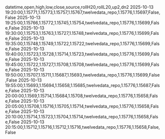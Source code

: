datetime,open,high,low,close,source,rollH20,rollL20,up2,dn2
2025-10-13 19:20:00,1.15771,1.15773,1.15757,1.15767,twelvedata_repo,1.15776,1.15697,False,False
2025-10-13 19:25:00,1.15766,1.15772,1.15745,1.15754,twelvedata_repo,1.15776,1.15699,False,False
2025-10-13 19:30:00,1.15753,1.15763,1.15727,1.15748,twelvedata_repo,1.15776,1.15699,False,False
2025-10-13 19:35:00,1.15748,1.15749,1.15722,1.15722,twelvedata_repo,1.15776,1.15699,False,False
2025-10-13 19:40:00,1.15723,1.15728,1.15714,1.15723,twelvedata_repo,1.15776,1.15699,False,False
2025-10-13 19:45:00,1.15722,1.15727,1.15708,1.15708,twelvedata_repo,1.15776,1.15699,False,False
2025-10-13 19:50:00,1.15707,1.15711,1.15687,1.15693,twelvedata_repo,1.15776,1.15699,False,False
2025-10-13 19:55:00,1.15693,1.15694,1.15658,1.15685,twelvedata_repo,1.15776,1.15687,False,False
2025-10-13 20:00:00,1.1569,1.15714,1.15684,1.15708,twelvedata_repo,1.15776,1.15658,False,False
2025-10-13 20:05:00,1.15708,1.15716,1.15705,1.15714,twelvedata_repo,1.15776,1.15658,False,False
2025-10-13 20:10:00,1.15714,1.15723,1.15704,1.15714,twelvedata_repo,1.15776,1.15658,False,False
2025-10-13 20:15:00,1.15712,1.15716,1.15712,1.15716,twelvedata_repo,1.15776,1.15658,False,False
